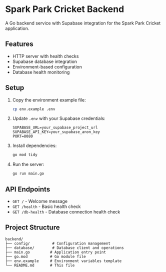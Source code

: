 # Spark Park Cricket Backend

A Go backend service with Supabase integration for the Spark Park Cricket application.

## Features

- HTTP server with health checks
- Supabase database integration
- Environment-based configuration
- Database health monitoring

## Setup

1. Copy the environment example file:
   ```bash
   cp env.example .env
   ```

2. Update `.env` with your Supabase credentials:
   ```
   SUPABASE_URL=your_supabase_project_url
   SUPABASE_API_KEY=your_supabase_anon_key
   PORT=8080
   ```

3. Install dependencies:
   ```bash
   go mod tidy
   ```

4. Run the server:
   ```bash
   go run main.go
   ```

## API Endpoints

- `GET /` - Welcome message
- `GET /health` - Basic health check
- `GET /db-health` - Database connection health check

## Project Structure

```
backend/
├── config/          # Configuration management
├── database/        # Database client and operations
├── main.go         # Application entry point
├── go.mod          # Go module file
├── env.example     # Environment variables template
└── README.md       # This file
```
